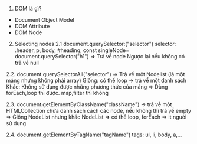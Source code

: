 1. DOM là gì?
- Document Object Model
- DOM Attribute
- DOM Node

2. Selecting nodes
  2.1 document.querySelector:("selector") 
selector: .header, p, body, #heading,
const singleNode= document.querySelector("h1")
=> Trả  về node
Ngược lại nếu không có trả về null

  2.2. document.querySelectorAll("selector")
=> Trả về một Nodelist (là một mảng nhưng không phải array)
Giống: có thể loop -> trả về một danh sách
Khác: Không sử dụng được những phương thức của mảng
=> Dùng forEach,loop thì được. map,filter thì không

  2.3. document.getElementByClassName("className") -> trả về một HTMLCollection chứa danh sách cách các node, nếu không thì trả về empty
  => Giống NodeList nhưng khác NodeList
  => có thể loop, forEach
  => Ít người sử dụng

  2.4. document.getElementByTagName("tagName")
  tags: ul, li, body, a,...
  
